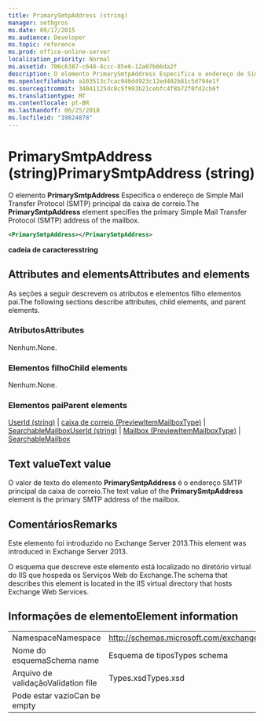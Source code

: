 ```yaml
---
title: PrimarySmtpAddress (string)
manager: sethgros
ms.date: 09/17/2015
ms.audience: Developer
ms.topic: reference
ms.prod: office-online-server
localization_priority: Normal
ms.assetid: 706c6387-c648-4ccc-85e6-12a07b66da2f
description: O elemento PrimarySmtpAddress Especifica o endereço de Simple Mail Transfer Protocol (SMTP) principal da caixa de correio.
ms.openlocfilehash: a103513c7cac94bd4923c12ed402b81c5d794e1f
ms.sourcegitcommit: 34041125dc8c5f993b21cebfc4f8b72f0fd2cb6f
ms.translationtype: MT
ms.contentlocale: pt-BR
ms.lasthandoff: 06/25/2018
ms.locfileid: "19824878"
---
```

# <a name="primarysmtpaddress-string"></a><span data-ttu-id="070fc-103">PrimarySmtpAddress (string)</span><span class="sxs-lookup"><span data-stu-id="070fc-103">PrimarySmtpAddress (string)</span></span>

<span data-ttu-id="070fc-104">O elemento **PrimarySmtpAddress** Especifica o endereço de Simple Mail Transfer Protocol (SMTP) principal da caixa de correio.</span><span class="sxs-lookup"><span data-stu-id="070fc-104">The **PrimarySmtpAddress** element specifies the primary Simple Mail Transfer Protocol (SMTP) address of the mailbox.</span></span> 
  
```XML
<PrimarySmtpAddress></PrimarySmtpAddress>
```

 <span data-ttu-id="070fc-105">**cadeia de caracteres**</span><span class="sxs-lookup"><span data-stu-id="070fc-105">**string**</span></span>
## <a name="attributes-and-elements"></a><span data-ttu-id="070fc-106">Attributes and elements</span><span class="sxs-lookup"><span data-stu-id="070fc-106">Attributes and elements</span></span>

<span data-ttu-id="070fc-107">As seções a seguir descrevem os atributos e elementos filho elementos pai.</span><span class="sxs-lookup"><span data-stu-id="070fc-107">The following sections describe attributes, child elements, and parent elements.</span></span>
  
### <a name="attributes"></a><span data-ttu-id="070fc-108">Atributos</span><span class="sxs-lookup"><span data-stu-id="070fc-108">Attributes</span></span>

<span data-ttu-id="070fc-109">Nenhum.</span><span class="sxs-lookup"><span data-stu-id="070fc-109">None.</span></span>
  
### <a name="child-elements"></a><span data-ttu-id="070fc-110">Elementos filho</span><span class="sxs-lookup"><span data-stu-id="070fc-110">Child elements</span></span>

<span data-ttu-id="070fc-111">Nenhum.</span><span class="sxs-lookup"><span data-stu-id="070fc-111">None.</span></span>
  
### <a name="parent-elements"></a><span data-ttu-id="070fc-112">Elementos pai</span><span class="sxs-lookup"><span data-stu-id="070fc-112">Parent elements</span></span>

<span data-ttu-id="070fc-113">[UserId (string)](userid-string.md) | [caixa de correio (PreviewItemMailboxType)](mailbox-previewitemmailboxtype.md) | [SearchableMailbox](searchablemailbox.md)</span><span class="sxs-lookup"><span data-stu-id="070fc-113">[UserId (string)](userid-string.md) | [Mailbox (PreviewItemMailboxType)](mailbox-previewitemmailboxtype.md) | [SearchableMailbox](searchablemailbox.md)</span></span>
  
## <a name="text-value"></a><span data-ttu-id="070fc-114">Text value</span><span class="sxs-lookup"><span data-stu-id="070fc-114">Text value</span></span>

<span data-ttu-id="070fc-115">O valor de texto do elemento **PrimarySmtpAddress** é o endereço SMTP principal da caixa de correio.</span><span class="sxs-lookup"><span data-stu-id="070fc-115">The text value of the **PrimarySmtpAddress** element is the primary SMTP address of the mailbox.</span></span> 
  
## <a name="remarks"></a><span data-ttu-id="070fc-116">Comentários</span><span class="sxs-lookup"><span data-stu-id="070fc-116">Remarks</span></span>

<span data-ttu-id="070fc-117">Este elemento foi introduzido no Exchange Server 2013.</span><span class="sxs-lookup"><span data-stu-id="070fc-117">This element was introduced in Exchange Server 2013.</span></span>
  
<span data-ttu-id="070fc-118">O esquema que descreve este elemento está localizado no diretório virtual do IIS que hospeda os Serviços Web do Exchange.</span><span class="sxs-lookup"><span data-stu-id="070fc-118">The schema that describes this element is located in the IIS virtual directory that hosts Exchange Web Services.</span></span>
  
## <a name="element-information"></a><span data-ttu-id="070fc-119">Informações de elemento</span><span class="sxs-lookup"><span data-stu-id="070fc-119">Element information</span></span>

|||
|:-----|:-----|
|<span data-ttu-id="070fc-120">Namespace</span><span class="sxs-lookup"><span data-stu-id="070fc-120">Namespace</span></span>  <br/> |http://schemas.microsoft.com/exchange/services/2006/types  <br/> |
|<span data-ttu-id="070fc-121">Nome do esquema</span><span class="sxs-lookup"><span data-stu-id="070fc-121">Schema name</span></span>  <br/> |<span data-ttu-id="070fc-122">Esquema de tipos</span><span class="sxs-lookup"><span data-stu-id="070fc-122">Types schema</span></span>  <br/> |
|<span data-ttu-id="070fc-123">Arquivo de validação</span><span class="sxs-lookup"><span data-stu-id="070fc-123">Validation file</span></span>  <br/> |<span data-ttu-id="070fc-124">Types.xsd</span><span class="sxs-lookup"><span data-stu-id="070fc-124">Types.xsd</span></span>  <br/> |
|<span data-ttu-id="070fc-125">Pode estar vazio</span><span class="sxs-lookup"><span data-stu-id="070fc-125">Can be empty</span></span>  <br/> ||
   

